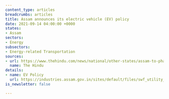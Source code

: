 ```yaml
---
content_type: articles
breadcrumbs: articles
title: Assam announces its electric vehicle (EV) policy
date: 2021-09-14 04:00:00 +0000
states:
- Assam
sectors:
- Energy
subsectors:
- Energy-related Transportation
sources:
- url: https://www.thehindu.com/news/national/other-states/assam-to-phase-out-fossil-fuel-based-vehicles-by-2030/article36358890.ece
  name: The Hindu
details:
- name: EV Policy
  url: https://industries.assam.gov.in/sites/default/files/swf_utility_folder/departments/industries_com_oid_4/portlet/level_2/ilovepdf_merged.pdf
is_newsletter: false

---
```


